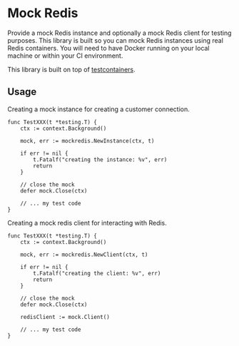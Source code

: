 # Mock Redis

Provide a mock Redis instance and optionally a mock Redis client for testing purposes. This library is built so you can
mock Redis instances using real Redis containers. You will need to have Docker running on your local machine or within
your CI environment.

This library is built on top of [testcontainers](https://testcontainers.com/).

## Usage

Creating a mock instance for creating a customer connection.

```golang
func TestXXX(t *testing.T) {
	ctx := context.Background()

	mock, err := mockredis.NewInstance(ctx, t)

	if err != nil {
		t.Fatalf("creating the instance: %v", err)
		return
	}

	// close the mock
	defer mock.Close(ctx)

	// ... my test code
}
```

Creating a mock redis client for interacting with Redis.

```golang
func TestXXX(t *testing.T) {
	ctx := context.Background()

	mock, err := mockredis.NewClient(ctx, t)

	if err != nil {
		t.Fatalf("creating the client: %v", err)
		return
	}

	// close the mock
	defer mock.Close(ctx)

    redisClient := mock.Client()

	// ... my test code
}
```
